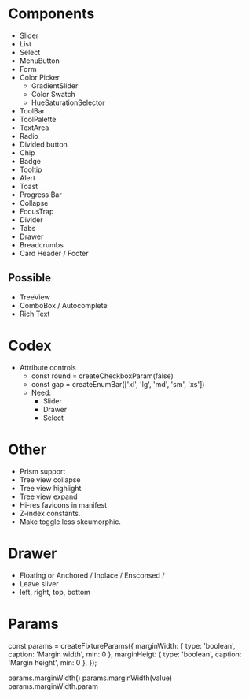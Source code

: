 # Components

* Slider
* List
* Select
* MenuButton
* Form
* Color Picker
  * GradientSlider
  * Color Swatch
  * HueSaturationSelector
* ToolBar
* ToolPalette
* TextArea
* Radio
* Divided button
* Chip
* Badge
* Tooltip
* Alert
* Toast
* Progress Bar
* Collapse
* FocusTrap
* Divider
* Tabs
* Drawer
* Breadcrumbs
* Card Header / Footer

## Possible

* TreeView
* ComboBox / Autocomplete
* Rich Text

# Codex

* Attribute controls
  * const round = createCheckboxParam(false)
  * const gap = createEnumBar(['xl', 'lg', 'md', 'sm', 'xs'])
  * Need:
    * Slider
    * Drawer
    * Select

# Other

* Prism support
* Tree view collapse
* Tree view highlight
* Tree view expand
* Hi-res favicons in manifest
* Z-index constants.
* Make toggle less skeumorphic.

# Drawer

  * Floating or Anchored / Inplace / Ensconsed /
  * Leave sliver
  * left, right, top, bottom

# Params

const params = createFixtureParams({
  marginWidth: { type: 'boolean', caption: 'Margin width', min: 0 },
  marginHeigt: { type: 'boolean', caption: 'Margin height', min: 0 },
});

params.marginWidth()
params.marginWidth(value)
params.marginWidth.param
